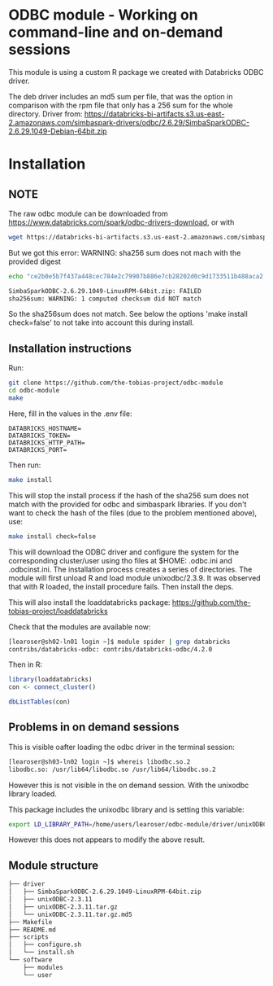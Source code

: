 # ODBC module - Working on command-line and on-demand sessions

This module is using a custom R package we created with Databricks ODBC driver.

The deb driver includes an md5 sum per file, that was the option in comparison with the rpm file that only has a 256 sum for the whole directory.
Driver from: https://databricks-bi-artifacts.s3.us-east-2.amazonaws.com/simbaspark-drivers/odbc/2.6.29/SimbaSparkODBC-2.6.29.1049-Debian-64bit.zip


# Installation

## NOTE

The raw odbc module can be downloaded from https://www.databricks.com/spark/odbc-drivers-download, or with

```bash
wget https://databricks-bi-artifacts.s3.us-east-2.amazonaws.com/simbaspark-drivers/odbc/2.6.29/SimbaSparkODBC-2.6.29.1049-LinuxRPM-64bit.zip
```

But we got this error: WARNING: sha256 sum does not mach with the provided digest

```bash
echo "ce2b0e5b7f437a448cec784e2c79907b886e7cb28202d0c9d1733511b488aca2  SimbaSparkODBC-2.6.29.1049-LinuxRPM-64bit.zip" | sha256sum --check

SimbaSparkODBC-2.6.29.1049-LinuxRPM-64bit.zip: FAILED
sha256sum: WARNING: 1 computed checksum did NOT match
```

So the sha256sum does not match. See below the options 'make install check=false' to not take into account this during install.


## Installation instructions

Run:

```bash
git clone https://github.com/the-tobias-project/odbc-module
cd odbc-module
make
```

Here, fill in the values in the .env file:

```
DATABRICKS_HOSTNAME=
DATABRICKS_TOKEN=
DATABRICKS_HTTP_PATH=
DATABRICKS_PORT=
```

Then run:

```bash
make install
```

This will stop the install process if the hash of the sha256 sum does not match with the provided for odbc and simbaspark libraries. If you don't want to check the hash of the files (due to the problem mentioned above), use:

```bash
make install check=false
```


This will download the ODBC driver and configure the system for the corresponding cluster/user using tho files at $HOME: .odbc.ini and .odbcinst.ini. The installation process creates a series of directories. The module will first unload R and load module unixodbc/2.3.9. It was observed that with R loaded, the install procedure fails. Then install the deps.

This will also install the loaddatabricks package: https://github.com/the-tobias-project/loaddatabricks



Check that the modules are available now:

```bash
[learoser@sh02-ln01 login ~]$ module spider | grep databricks
contribs/databricks-odbc: contribs/databricks-odbc/4.2.0
```

Then in R:

```r
library(loaddatabricks)
con <- connect_cluster()
```

```r
dbListTables(con)
```


## Problems in on demand sessions

This is visible oafter loading the odbc driver in the terminal session:

```bash
[learoser@sh03-ln02 login ~]$ whereis libodbc.so.2
libodbc.so: /usr/lib64/libodbc.so /usr/lib64/libodbc.so.2
```

However this is not visible in the on demand session. With the unixodbc library loaded. 


This package includes the unixodbc library and is setting this variable:

```bash
export LD_LIBRARY_PATH=/home/users/learoser/odbc-module/driver/unixODBC-2.3.11/DriverManager/.libs
```

However this does not appears to modify the above result. 


## Module structure

```bash
├── driver
│   ├── SimbaSparkODBC-2.6.29.1049-LinuxRPM-64bit.zip
│   ├── unixODBC-2.3.11
│   ├── unixODBC-2.3.11.tar.gz
│   └── unixODBC-2.3.11.tar.gz.md5
├── Makefile
├── README.md
├── scripts
│   ├── configure.sh
│   └── install.sh
└── software
    ├── modules
    └── user
```
       